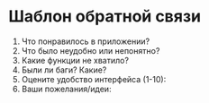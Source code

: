 # Шаблон обратной связи

1. Что понравилось в приложении?
2. Что было неудобно или непонятно?
3. Какие функции не хватило?
4. Были ли баги? Какие?
5. Оцените удобство интерфейса (1-10):
6. Ваши пожелания/идеи: 